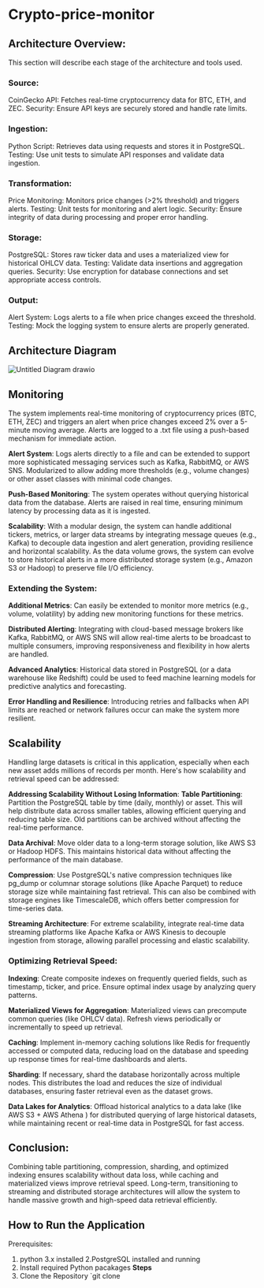 # Crypto-price-monitor


## Architecture Overview:
This section will describe each stage of the architecture and tools used.

### Source:
CoinGecko API: Fetches real-time cryptocurrency data for BTC, ETH, and ZEC.
Security: Ensure API keys are securely stored and handle rate limits.

### Ingestion:
Python Script: Retrieves data using requests and stores it in PostgreSQL.
Testing: Use unit tests to simulate API responses and validate data ingestion.

### Transformation:
Price Monitoring: Monitors price changes (>2% threshold) and triggers alerts.
Testing: Unit tests for monitoring and alert logic.
Security: Ensure integrity of data during processing and proper error handling.

### Storage:
PostgreSQL: Stores raw ticker data and uses a materialized view for historical OHLCV data.
Testing: Validate data insertions and aggregation queries.
Security: Use encryption for database connections and set appropriate access controls.

### Output:

Alert System: Logs alerts to a file when price changes exceed the threshold.
Testing: Mock the logging system to ensure alerts are properly generated.

## Architecture Diagram
![Untitled Diagram drawio](https://github.com/user-attachments/assets/1157de4e-9890-4cb2-8df4-a07b3e8273bf)


## Monitoring
The system implements real-time monitoring of cryptocurrency prices (BTC, ETH, ZEC) and triggers an alert when price changes exceed 2% over a 5-minute moving average. Alerts are logged to a .txt file using a push-based mechanism for immediate action.

**Alert System**:
Logs alerts directly to a file and can be extended to support more sophisticated messaging services such as Kafka, RabbitMQ, or AWS SNS.
Modularized to allow adding more thresholds (e.g., volume changes) or other asset classes with minimal code changes.
 

**Push-Based Monitoring**:
The system operates without querying historical data from the database. Alerts are raised in real time, ensuring minimum latency by processing data as it is ingested.

**Scalability**:
With a modular design, the system can handle additional tickers, metrics, or larger data streams by integrating message queues (e.g., Kafka) to decouple data ingestion and alert generation, providing resilience and horizontal scalability.
As the data volume grows, the system can evolve to store historical alerts in a more distributed storage system (e.g., Amazon S3 or Hadoop) to preserve file I/O efficiency.

### Extending the System:
**Additional Metrics**: Can easily be extended to monitor more metrics (e.g., volume, volatility) by adding new monitoring functions for these metrics.

**Distributed Alerting**: Integrating with cloud-based message brokers like Kafka, RabbitMQ, or AWS SNS will allow real-time alerts to be broadcast to multiple consumers, improving responsiveness and flexibility in how alerts are handled.

**Advanced Analytics**: Historical data stored in PostgreSQL (or a data warehouse like Redshift) could be used to feed machine learning models for predictive analytics and forecasting.

**Error Handling and Resilience**: Introducing retries and fallbacks when API limits are reached or network failures occur can make the system more resilient.


## Scalability

Handling large datasets is critical in this application, especially when each new asset adds millions of records per month. Here's how scalability and retrieval speed can be addressed:

**Addressing Scalability Without Losing Information**:
**Table Partitioning**: Partition the PostgreSQL table by time (daily, monthly) or asset. This will help distribute data across smaller tables, allowing efficient querying and reducing table size. Old partitions can be archived without affecting the real-time performance.

**Data Archival**: Move older data to a long-term storage solution, like AWS S3 or Hadoop HDFS. This maintains historical data without affecting the performance of the main database.

**Compression**: Use PostgreSQL's native compression techniques like pg_dump or columnar storage solutions (like Apache Parquet) to reduce storage size while maintaining fast retrieval. This can also be combined with storage engines like TimescaleDB, which offers better compression for time-series data.

**Streaming Architecture**: For extreme scalability, integrate real-time data streaming platforms like Apache Kafka or AWS Kinesis to decouple ingestion from storage, allowing parallel processing and elastic scalability.

### Optimizing Retrieval Speed:

**Indexing**: Create composite indexes on frequently queried fields, such as timestamp, ticker, and price. Ensure optimal index usage by analyzing query patterns.

**Materialized Views for Aggregation**: Materialized views can precompute common queries (like OHLCV data). Refresh views periodically or incrementally to speed up retrieval.

**Caching**: Implement in-memory caching solutions like Redis for frequently accessed or computed data, reducing load on the database and speeding up response times for real-time dashboards and alerts.

**Sharding**: If necessary, shard the database horizontally across multiple nodes. This distributes the load and reduces the size of individual databases, ensuring faster retrieval even as the dataset grows.

**Data Lakes for Analytics**: Offload historical analytics to a data lake (like AWS S3 + AWS Athena ) for distributed querying of large historical datasets, while maintaining recent or real-time data in PostgreSQL for fast access.

## Conclusion:
Combining table partitioning, compression, sharding, and optimized indexing ensures scalability without data loss, while caching and materialized views improve retrieval speed. Long-term, transitioning to streaming and distributed storage architectures will allow the system to handle massive growth and high-speed data retrieval efficiently.


## How to Run the Application

Prerequisites:
1. python 3.x installed
2.PostgreSQL installed and running
3. Install required Python pacakages
**Steps**
1. Clone the Repository
    `git clone 

